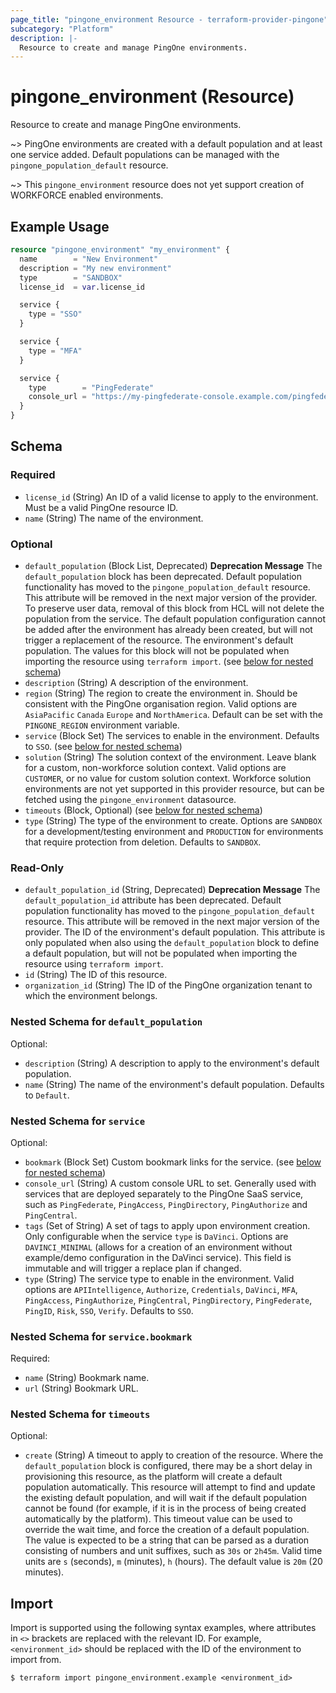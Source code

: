 ```yaml
---
page_title: "pingone_environment Resource - terraform-provider-pingone"
subcategory: "Platform"
description: |-
  Resource to create and manage PingOne environments.
---
```


# pingone_environment (Resource)

Resource to create and manage PingOne environments.

~> PingOne environments are created with a default population and at least one service added.  Default populations can be managed with the `pingone_population_default` resource.

~> This `pingone_environment` resource does not yet support creation of WORKFORCE enabled environments.

## Example Usage

```terraform
resource "pingone_environment" "my_environment" {
  name        = "New Environment"
  description = "My new environment"
  type        = "SANDBOX"
  license_id  = var.license_id

  service {
    type = "SSO"
  }

  service {
    type = "MFA"
  }

  service {
    type        = "PingFederate"
    console_url = "https://my-pingfederate-console.example.com/pingfederate"
  }
}
```

<!-- schema generated by tfplugindocs -->
## Schema

### Required

- `license_id` (String) An ID of a valid license to apply to the environment.  Must be a valid PingOne resource ID.
- `name` (String) The name of the environment.

### Optional

- `default_population` (Block List, Deprecated) **Deprecation Message** The `default_population` block has been deprecated.  Default population functionality has moved to the `pingone_population_default` resource.  This attribute will be removed in the next major version of the provider.  To preserve user data, removal of this block from HCL will not delete the population from the service.  The default population configuration cannot be added after the environment has already been created, but will not trigger a replacement of the resource.  The environment's default population.  The values for this block will not be populated when importing the resource using `terraform import`. (see [below for nested schema](#nestedblock--default_population))
- `description` (String) A description of the environment.
- `region` (String) The region to create the environment in.  Should be consistent with the PingOne organisation region.  Valid options are `AsiaPacific` `Canada` `Europe` and `NorthAmerica`.  Default can be set with the `PINGONE_REGION` environment variable.
- `service` (Block Set) The services to enable in the environment.  Defaults to `SSO`. (see [below for nested schema](#nestedblock--service))
- `solution` (String) The solution context of the environment.  Leave blank for a custom, non-workforce solution context.  Valid options are `CUSTOMER`, or no value for custom solution context.  Workforce solution environments are not yet supported in this provider resource, but can be fetched using the `pingone_environment` datasource.
- `timeouts` (Block, Optional) (see [below for nested schema](#nestedblock--timeouts))
- `type` (String) The type of the environment to create.  Options are `SANDBOX` for a development/testing environment and `PRODUCTION` for environments that require protection from deletion. Defaults to `SANDBOX`.

### Read-Only

- `default_population_id` (String, Deprecated) **Deprecation Message** The `default_population_id` attribute has been deprecated.  Default population functionality has moved to the `pingone_population_default` resource.  This attribute will be removed in the next major version of the provider.  The ID of the environment's default population.  This attribute is only populated when also using the `default_population` block to define a default population, but will not be populated when importing the resource using `terraform import`.
- `id` (String) The ID of this resource.
- `organization_id` (String) The ID of the PingOne organization tenant to which the environment belongs.

<a id="nestedblock--default_population"></a>
### Nested Schema for `default_population`

Optional:

- `description` (String) A description to apply to the environment's default population.
- `name` (String) The name of the environment's default population.  Defaults to `Default`.


<a id="nestedblock--service"></a>
### Nested Schema for `service`

Optional:

- `bookmark` (Block Set) Custom bookmark links for the service. (see [below for nested schema](#nestedblock--service--bookmark))
- `console_url` (String) A custom console URL to set.  Generally used with services that are deployed separately to the PingOne SaaS service, such as `PingFederate`, `PingAccess`, `PingDirectory`, `PingAuthorize` and `PingCentral`.
- `tags` (Set of String) A set of tags to apply upon environment creation.  Only configurable when the service `type` is `DaVinci`.  Options are `DAVINCI_MINIMAL` (allows for a creation of an environment without example/demo configuration in the DaVinci service).  This field is immutable and will trigger a replace plan if changed.
- `type` (String) The service type to enable in the environment.  Valid options are `APIIntelligence`, `Authorize`, `Credentials`, `DaVinci`, `MFA`, `PingAccess`, `PingAuthorize`, `PingCentral`, `PingDirectory`, `PingFederate`, `PingID`, `Risk`, `SSO`, `Verify`.  Defaults to `SSO`.

<a id="nestedblock--service--bookmark"></a>
### Nested Schema for `service.bookmark`

Required:

- `name` (String) Bookmark name.
- `url` (String) Bookmark URL.



<a id="nestedblock--timeouts"></a>
### Nested Schema for `timeouts`

Optional:

- `create` (String) A timeout to apply to creation of the resource.  Where the `default_population` block is configured, there may be a short delay in provisioning this resource, as the platform will create a default population automatically.  This resource will attempt to find and update the existing default population, and will wait if the default population cannot be found (for example, if it is in the process of being created automatically by the platform).  This timeout value can be used to override the wait time, and force the creation of a default population.  The value is expected to be a string that can be parsed as a duration consisting of numbers and unit suffixes, such as `30s` or `2h45m`. Valid time units are `s` (seconds), `m` (minutes), `h` (hours).  The default value is `20m` (20 minutes).

## Import

Import is supported using the following syntax examples, where attributes in `<>` brackets are replaced with the relevant ID.  For example, `<environment_id>` should be replaced with the ID of the environment to import from.

```shell
$ terraform import pingone_environment.example <environment_id>
```
